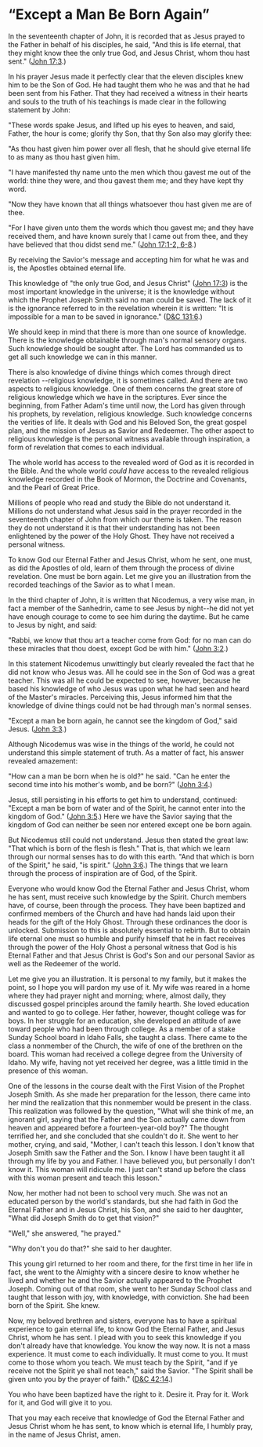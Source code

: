 # “Except a Man Be Born Again”

In the seventeenth chapter of John, it is recorded that as Jesus prayed to the
Father in behalf of his disciples, he said, "And this is life eternal, that
they might know thee the only true God, and Jesus Christ, whom thou hast
sent." ([John 17:3](https://www.lds.org/scriptures/nt/john/17.3?lang=eng#2).)

In his prayer Jesus made it perfectly clear that the eleven disciples knew him
to be the Son of God. He had taught them who he was and that he had been sent
from his Father. That they had received a witness in their hearts and souls to
the truth of his teachings is made clear in the following statement by John:

"These words spake Jesus, and lifted up his eyes to heaven, and said, Father,
the hour is come; glorify thy Son, that thy Son also may glorify thee:

"As thou hast given him power over all flesh, that he should give eternal life
to as many as thou hast given him.

"I have manifested thy name unto the men which thou gavest me out of the
world: thine they were, and thou gavest them me; and they have kept thy word.

"Now they have known that all things whatsoever thou hast given me are of
thee.

"For I have given unto them the words which thou gavest me; and they have
received them, and have known surely that I came out from thee, and they have
believed that thou didst send me." ([John 17:1-2,
6-8](https://www.lds.org/scriptures/nt/john/17.1-2%2C6-8?lang=eng#0).)

By receiving the Savior's message and accepting him for what he was and is,
the Apostles obtained eternal life.

This knowledge of "the only true God, and Jesus Christ" ([John
17:3](https://www.lds.org/scriptures/nt/john/17.3?lang=eng#2)) is the most
important knowledge in the universe; it is the knowledge without which the
Prophet Joseph Smith said no man could be saved. The lack of it is the
ignorance referred to in the revelation wherein it is written: "It is
impossible for a man to be saved in ignorance." ([D&amp;C
131:6](https://www.lds.org/scriptures/dc-testament/dc/131.6?lang=eng#5).)

We should keep in mind that there is more than one source of knowledge. There
is the knowledge obtainable through man's normal sensory organs. Such
knowledge should be sought after. The Lord has commanded us to get all such
knowledge we can in this manner.

There is also knowledge of divine things which comes through direct revelation
--religious knowledge, it is sometimes called. And there are two aspects to
religious knowledge. One of them concerns the great store of religious
knowledge which we have in the scriptures. Ever since the beginning, from
Father Adam's time until now, the Lord has given through his prophets, by
revelation, religious knowledge. Such knowledge concerns the verities of life.
It deals with God and his Beloved Son, the great gospel plan, and the mission
of Jesus as Savior and Redeemer. The other aspect to religious knowledge is
the personal witness available through inspiration, a form of revelation that
comes to each individual.

The whole world has access to the revealed word of God as it is recorded in
the Bible. And the whole world _could have_ access to the revealed religious
knowledge recorded in the Book of Mormon, the Doctrine and Covenants, and the
Pearl of Great Price.

Millions of people who read and study the Bible do not understand it. Millions
do not understand what Jesus said in the prayer recorded in the seventeenth
chapter of John from which our theme is taken. The reason they do not
understand it is that their understanding has not been enlightened by the
power of the Holy Ghost. They have not received a personal witness.

To know God our Eternal Father and Jesus Christ, whom he sent, one must, as
did the Apostles of old, learn of them through the process of divine
revelation. One must be born again. Let me give you an illustration from the
recorded teachings of the Savior as to what I mean.

In the third chapter of John, it is written that Nicodemus, a very wise man,
in fact a member of the Sanhedrin, came to see Jesus by night--he did not yet
have enough courage to come to see him during the daytime. But he came to
Jesus by night, and said:

"Rabbi, we know that thou art a teacher come from God: for no man can do these
miracles that thou doest, except God be with him." ([John
3:2](https://www.lds.org/scriptures/nt/john/3.2?lang=eng#1).)

In this statement Nicodemus unwittingly but clearly revealed the fact that he
did not know who Jesus was. All he could see in the Son of God was a great
teacher. This was all he could be expected to see, however, because he based
his knowledge of who Jesus was upon what he had seen and heard of the Master's
miracles. Perceiving this, Jesus informed him that the knowledge of divine
things could not be had through man's normal senses.

"Except a man be born again, he cannot see the kingdom of God," said Jesus.
([John 3:3](https://www.lds.org/scriptures/nt/john/3.3?lang=eng#2).)

Although Nicodemus was wise in the things of the world, he could not
understand this simple statement of truth. As a matter of fact, his answer
revealed amazement:

"How can a man be born when he is old?" he said. "Can he enter the second time
into his mother's womb, and be born?" ([John
3:4](https://www.lds.org/scriptures/nt/john/3.4?lang=eng#3).)

Jesus, still persisting in his efforts to get him to understand, continued:
"Except a man be born of water and of the Spirit, he cannot enter into the
kingdom of God." ([John
3:5](https://www.lds.org/scriptures/nt/john/3.5?lang=eng#4).) Here we have the
Savior saying that the kingdom of God can neither be seen nor entered except
one be born again.

But Nicodemus still could not understand. Jesus then stated the great law:
"That which is born of the flesh is flesh." That is, that which we learn
through our normal senses has to do with this earth. "And that which is born
of the Spirit," he said, "is spirit." ([John
3:6](https://www.lds.org/scriptures/nt/john/3.6?lang=eng#5).) The things that
we learn through the process of inspiration are of God, of the Spirit.

Everyone who would know God the Eternal Father and Jesus Christ, whom he has
sent, must receive such knowledge by the Spirit. Church members have, of
course, been through the process. They have been baptized and confirmed
members of the Church and have had hands laid upon their heads for the gift of
the Holy Ghost. Through these ordinances the door is unlocked. Submission to
this is absolutely essential to rebirth. But to obtain life eternal one must
so humble and purify himself that he in fact receives through the power of the
Holy Ghost a personal witness that God is his Eternal Father and that Jesus
Christ is God's Son and our personal Savior as well as the Redeemer of the
world.

Let me give you an illustration. It is personal to my family, but it makes the
point, so I hope you will pardon my use of it. My wife was reared in a home
where they had prayer night and morning; where, almost daily, they discussed
gospel principles around the family hearth. She loved education and wanted to
go to college. Her father, however, thought college was for boys. In her
struggle for an education, she developed an attitude of awe toward people who
had been through college. As a member of a stake Sunday School board in Idaho
Falls, she taught a class. There came to the class a nonmember of the Church,
the wife of one of the brethren on the board. This woman had received a
college degree from the University of Idaho. My wife, having not yet received
her degree, was a little timid in the presence of this woman.

One of the lessons in the course dealt with the First Vision of the Prophet
Joseph Smith. As she made her preparation for the lesson, there came into her
mind the realization that this nonmember would be present in the class. This
realization was followed by the question, "What will she think of me, an
ignorant girl, saying that the Father and the Son actually came down from
heaven and appeared before a fourteen-year-old boy?" The thought terrified
her, and she concluded that she couldn't do it. She went to her mother,
crying, and said, "Mother, I can't teach this lesson. I don't know that Joseph
Smith saw the Father and the Son. I know I have been taught it all through my
life by you and Father. I have believed you, but personally I don't know it.
This woman will ridicule me. I just can't stand up before the class with this
woman present and teach this lesson."

Now, her mother had not been to school very much. She was not an educated
person by the world's standards, but she had faith in God the Eternal Father
and in Jesus Christ, his Son, and she said to her daughter, "What did Joseph
Smith do to get that vision?"

"Well," she answered, "he prayed."

"Why don't you do that?" she said to her daughter.

This young girl returned to her room and there, for the first time in her life
in fact, she went to the Almighty with a sincere desire to know whether he
lived and whether he and the Savior actually appeared to the Prophet Joseph.
Coming out of that room, she went to her Sunday School class and taught that
lesson with joy, with knowledge, with conviction. She had been born of the
Spirit. She knew.

Now, my beloved brethren and sisters, everyone has to have a spiritual
experience to gain eternal life, to know God the Eternal Father, and Jesus
Christ, whom he has sent. I plead with you to seek this knowledge if you don't
already have that knowledge. You know the way now. It is not a mass
experience. It must come to each individually. It must come to you. It must
come to those whom you teach. We must teach by the Spirit, "and if ye receive
not the Spirit ye shall not teach," said the Savior. "The Spirit shall be
given unto you by the prayer of faith." ([D&amp;C
42:14](https://www.lds.org/scriptures/dc-testament/dc/42.14?lang=eng#13).)

You who have been baptized have the right to it. Desire it. Pray for it. Work
for it, and God will give it to you.

That you may each receive that knowledge of God the Eternal Father and Jesus
Christ whom he has sent, to know which is eternal life, I humbly pray, in the
name of Jesus Christ, amen.

